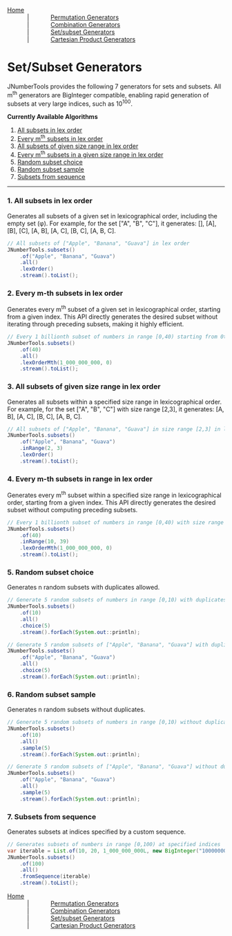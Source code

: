 [Home](../../README.md)  
    |    
[Permutation Generators](../permutations/README.md)  
    |    
[Combination Generators](../combinations/README.md)  
    |    
[Set/subset Generators](../sets/sets.md)  
    |    
[Cartesian Product Generators](../products/README.md)

# Set/Subset Generators

JNumberTools provides the following 7 generators for sets and subsets. All m<sup>th</sup> generators are BigInteger compatible, enabling rapid generation of subsets at very large indices, such as 10<sup>100</sup>.

**Currently Available Algorithms**

1. [All subsets in lex order](#1-all-subsets-in-lex-order)
2. [Every m<sup>th</sup> subsets in lex order](#2-every-m-th-subsets-in-lex-order)
3. [All subsets of given size range in lex order](#3-all-subsets-of-given-size-range-in-lex-order)
4. [Every m<sup>th</sup> subsets in a given size range in lex order](#4-every-m-th-subsets-in-range-in-lex-order)
5. [Random subset choice](#5-random-subset-choice)
6. [Random subset sample](#6-random-subset-sample)
7. [Subsets from sequence](#7-subsets-from-sequence)

---

### 1. All subsets in lex order
Generates all subsets of a given set in lexicographical order, including the empty set (φ). For example, for the set ["A", "B", "C"], it generates: [], [A], [B], [C], [A, B], [A, C], [B, C], [A, B, C].

```java
// All subsets of ["Apple", "Banana", "Guava"] in lex order
JNumberTools.subsets()
    .of("Apple", "Banana", "Guava")
    .all()
    .lexOrder()
    .stream().toList();
```

### 2. Every m-th subsets in lex order
Generates every m<sup>th</sup> subset of a given set in lexicographical order, starting from a given index. This API directly generates the desired subset without iterating through preceding subsets, making it highly efficient.

```java
// Every 1 billionth subset of numbers in range [0,40) starting from 0th index
JNumberTools.subsets()
    .of(40)
    .all()
    .lexOrderMth(1_000_000_000, 0)
    .stream().toList();
```

### 3. All subsets of given size range in lex order
Generates all subsets within a specified size range in lexicographical order. For example, for the set ["A", "B", "C"] with size range [2,3], it generates: [A, B], [A, C], [B, C], [A, B, C].

```java
// All subsets of ["Apple", "Banana", "Guava"] in size range [2,3] in lex order
JNumberTools.subsets()
    .of("Apple", "Banana", "Guava")
    .inRange(2, 3)
    .lexOrder()
    .stream().toList();
```

### 4. Every m-th subsets in range in lex order
Generates every m<sup>th</sup> subset within a specified size range in lexicographical order, starting from a given index. This API directly generates the desired subset without computing preceding subsets.

```java
// Every 1 billionth subset of numbers in range [0,40) with size range [10,39] starting from 0th index
JNumberTools.subsets()
    .of(40)
    .inRange(10, 39)
    .lexOrderMth(1_000_000_000, 0)
    .stream().toList();
```

### 5. Random subset choice
Generates n random subsets with duplicates allowed.

```java
// Generate 5 random subsets of numbers in range [0,10) with duplicates
JNumberTools.subsets()
    .of(10)
    .all()
    .choice(5)
    .stream().forEach(System.out::println);

// Generate 5 random subsets of ["Apple", "Banana", "Guava"] with duplicates
JNumberTools.subsets()
    .of("Apple", "Banana", "Guava")
    .all()
    .choice(5)
    .stream().forEach(System.out::println);
```

### 6. Random subset sample
Generates n random subsets without duplicates.

```java
// Generate 5 random subsets of numbers in range [0,10) without duplicates
JNumberTools.subsets()
    .of(10)
    .all()
    .sample(5)
    .stream().forEach(System.out::println);

// Generate 5 random subsets of ["Apple", "Banana", "Guava"] without duplicates
JNumberTools.subsets()
    .of("Apple", "Banana", "Guava")
    .all()
    .sample(5)
    .stream().forEach(System.out::println);
```

### 7. Subsets from sequence
Generates subsets at indices specified by a custom sequence.

```java
// Generates subsets of numbers in range [0,100) at specified indices
var iterable = List.of(10, 20, 1_000_000_000L, new BigInteger("1000000000000000000000"));
JNumberTools.subsets()
    .of(100)
    .all()
    .fromSequence(iterable)
    .stream().toList();
```

[Home](../../README.md)  
    |    
[Permutation Generators](../permutations/README.md)  
    |    
[Combination Generators](../combinations/README.md)  
    |    
[Set/subset Generators](../sets/sets.md)  
    |    
[Cartesian Product Generators](../products/README.md)